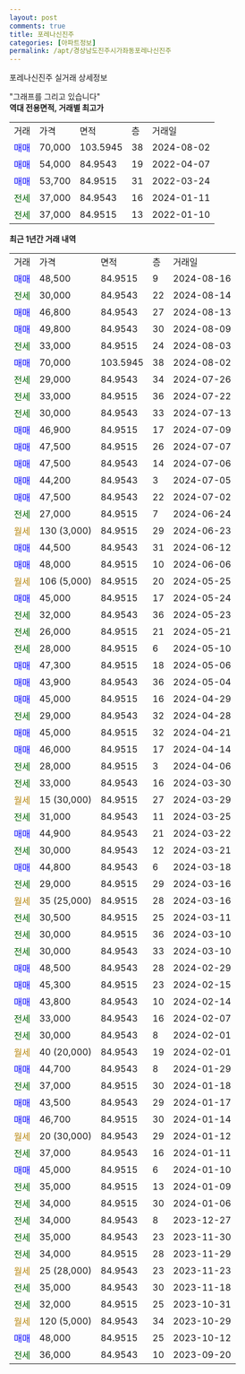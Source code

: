 ```yaml
---
layout: post
comments: true
title: 포레나신진주
categories: [아파트정보]
permalink: /apt/경상남도진주시가좌동포레나신진주
---
```


포레나신진주 실거래 상세정보

<script type="text/javascript">
  google.charts.load('current', {'packages':['line', 'corechart']});
  google.charts.setOnLoadCallback(drawChart);

  function drawChart() {
    var data = new google.visualization.DataTable();
    data.addColumn('date', '거래일');
    data.addColumn('number', "매매");
    data.addColumn('number', "전세");
    data.addColumn('number', "전매");

    data.addRows([[new Date(Date.parse("2024-08-16")), 48500, null, null], [new Date(Date.parse("2024-08-14")), null, 30000, null], [new Date(Date.parse("2024-08-13")), 46800, null, null], [new Date(Date.parse("2024-08-09")), 49800, null, null], [new Date(Date.parse("2024-08-03")), null, 33000, null], [new Date(Date.parse("2024-08-02")), 70000, null, null], [new Date(Date.parse("2024-07-26")), null, 29000, null], [new Date(Date.parse("2024-07-22")), null, 33000, null], [new Date(Date.parse("2024-07-13")), null, 30000, null], [new Date(Date.parse("2024-07-09")), 46900, null, null], [new Date(Date.parse("2024-07-07")), 47500, null, null], [new Date(Date.parse("2024-07-06")), 47500, null, null], [new Date(Date.parse("2024-07-05")), 44200, null, null], [new Date(Date.parse("2024-07-02")), 47500, null, null], [new Date(Date.parse("2024-06-24")), null, 27000, null], [new Date(Date.parse("2024-06-23")), null, null, null], [new Date(Date.parse("2024-06-12")), 44500, null, null], [new Date(Date.parse("2024-06-06")), 48000, null, null], [new Date(Date.parse("2024-05-25")), null, null, null], [new Date(Date.parse("2024-05-24")), 45000, null, null], [new Date(Date.parse("2024-05-23")), null, 32000, null], [new Date(Date.parse("2024-05-21")), null, 26000, null], [new Date(Date.parse("2024-05-10")), null, 28000, null], [new Date(Date.parse("2024-05-06")), 47300, null, null], [new Date(Date.parse("2024-05-04")), 43900, null, null], [new Date(Date.parse("2024-04-29")), 45000, null, null], [new Date(Date.parse("2024-04-28")), null, 29000, null], [new Date(Date.parse("2024-04-21")), 45000, null, null], [new Date(Date.parse("2024-04-14")), 46000, null, null], [new Date(Date.parse("2024-04-06")), null, 28000, null], [new Date(Date.parse("2024-03-30")), null, 33000, null], [new Date(Date.parse("2024-03-29")), null, null, null], [new Date(Date.parse("2024-03-25")), null, 31000, null], [new Date(Date.parse("2024-03-22")), 44900, null, null], [new Date(Date.parse("2024-03-21")), null, 30000, null], [new Date(Date.parse("2024-03-18")), 44800, null, null], [new Date(Date.parse("2024-03-16")), null, 29000, null], [new Date(Date.parse("2024-03-16")), null, null, null], [new Date(Date.parse("2024-03-11")), null, 30500, null], [new Date(Date.parse("2024-03-10")), null, 30000, null], [new Date(Date.parse("2024-03-10")), null, 30000, null], [new Date(Date.parse("2024-02-29")), 48500, null, null], [new Date(Date.parse("2024-02-15")), 45300, null, null], [new Date(Date.parse("2024-02-14")), 43800, null, null], [new Date(Date.parse("2024-02-07")), null, 33000, null], [new Date(Date.parse("2024-02-01")), null, 30000, null], [new Date(Date.parse("2024-02-01")), null, null, null], [new Date(Date.parse("2024-01-29")), 44700, null, null], [new Date(Date.parse("2024-01-18")), null, 37000, null], [new Date(Date.parse("2024-01-17")), 43500, null, null], [new Date(Date.parse("2024-01-14")), 46700, null, null], [new Date(Date.parse("2024-01-12")), null, null, null], [new Date(Date.parse("2024-01-11")), null, 37000, null], [new Date(Date.parse("2024-01-10")), 45000, null, null], [new Date(Date.parse("2024-01-09")), null, 35000, null], [new Date(Date.parse("2024-01-06")), null, 34000, null], [new Date(Date.parse("2023-12-27")), null, 34000, null], [new Date(Date.parse("2023-11-30")), null, 35000, null], [new Date(Date.parse("2023-11-29")), null, 34000, null], [new Date(Date.parse("2023-11-23")), null, null, null], [new Date(Date.parse("2023-11-18")), null, 35000, null], [new Date(Date.parse("2023-10-31")), null, 32000, null], [new Date(Date.parse("2023-10-29")), null, null, null], [new Date(Date.parse("2023-10-12")), 48000, null, null], [new Date(Date.parse("2023-09-20")), null, 36000, null]]);

    var options = {
      hAxis: {
        format: 'yyyy/MM/dd'
      },    
      lineWidth: 0,
      pointsVisible: true,    
      title: '최근 1년간 유형별 실거래가 분포',
      legend: { position: 'bottom' }
    };

    var formatter = new google.visualization.NumberFormat({pattern:'###,###'} );
    formatter.format(data, 1);
    formatter.format(data, 2);
    
    setTimeout(function() {
        var chart = new google.visualization.LineChart(document.getElementById('columnchart_material'));
        chart.draw(data, (options));
        document.getElementById('loading').style.display = 'none';
    }, 200);
  }
</script>


<div id="loading" style="z-index:20; display: block; margin-left: 0px">"그래프를 그리고 있습니다"</div>
<div id="columnchart_material" style="width: 95%; margin-left: 0px; display: block"></div>
<!-- contents start -->
<b>역대 전용면적, 거래별 최고가</b>
<table class="sortable">
    <tr>
      <td>거래</td>
      <td>가격</td>
      <td>면적</td>
      <td>층</td>
      <td>거래일</td>
    </tr>
        <tr>
          <td><a style="color: blue">매매</a></td>
          <td>70,000</td>
          <td>103.5945</td>
          <td>38</td>
          <td>2024-08-02</td>
        </tr>            <tr>
          <td><a style="color: blue">매매</a></td>
          <td>54,000</td>
          <td>84.9543</td>
          <td>19</td>
          <td>2022-04-07</td>
        </tr>            <tr>
          <td><a style="color: blue">매매</a></td>
          <td>53,700</td>
          <td>84.9515</td>
          <td>31</td>
          <td>2022-03-24</td>
        </tr>        
        <tr>
              <td><a style="color: darkgreen">전세</a></td>
              <td>37,000</td>
              <td>84.9543</td>
              <td>16</td>
              <td>2024-01-11</td>
            </tr>            <tr>
              <td><a style="color: darkgreen">전세</a></td>
              <td>37,000</td>
              <td>84.9515</td>
              <td>13</td>
              <td>2022-01-10</td>
            </tr>        
    
</table>

<b>최근 1년간 거래 내역</b>

<table class="sortable">
    <tr>
      <td>거래</td>
      <td>가격</td>
      <td>면적</td>
      <td>층</td>
      <td>거래일</td>
    </tr>
    <tr>
      <td><a style="color: blue">매매</a></td>
      <td>48,500</td>
      <td>84.9515</td>
      <td>9</td>
      <td>2024-08-16</td>
    </tr>          <tr>
      <td><a style="color: darkgreen">전세</a></td>
      <td>30,000</td>
      <td>84.9543</td>
      <td>22</td>
      <td>2024-08-14</td>
    </tr>          <tr>
      <td><a style="color: blue">매매</a></td>
      <td>46,800</td>
      <td>84.9543</td>
      <td>27</td>
      <td>2024-08-13</td>
    </tr>          <tr>
      <td><a style="color: blue">매매</a></td>
      <td>49,800</td>
      <td>84.9543</td>
      <td>30</td>
      <td>2024-08-09</td>
    </tr>          <tr>
      <td><a style="color: darkgreen">전세</a></td>
      <td>33,000</td>
      <td>84.9515</td>
      <td>24</td>
      <td>2024-08-03</td>
    </tr>          <tr>
      <td><a style="color: blue">매매</a></td>
      <td>70,000</td>
      <td>103.5945</td>
      <td>38</td>
      <td>2024-08-02</td>
    </tr>          <tr>
      <td><a style="color: darkgreen">전세</a></td>
      <td>29,000</td>
      <td>84.9543</td>
      <td>34</td>
      <td>2024-07-26</td>
    </tr>          <tr>
      <td><a style="color: darkgreen">전세</a></td>
      <td>33,000</td>
      <td>84.9515</td>
      <td>36</td>
      <td>2024-07-22</td>
    </tr>          <tr>
      <td><a style="color: darkgreen">전세</a></td>
      <td>30,000</td>
      <td>84.9543</td>
      <td>33</td>
      <td>2024-07-13</td>
    </tr>          <tr>
      <td><a style="color: blue">매매</a></td>
      <td>46,900</td>
      <td>84.9515</td>
      <td>17</td>
      <td>2024-07-09</td>
    </tr>          <tr>
      <td><a style="color: blue">매매</a></td>
      <td>47,500</td>
      <td>84.9515</td>
      <td>26</td>
      <td>2024-07-07</td>
    </tr>          <tr>
      <td><a style="color: blue">매매</a></td>
      <td>47,500</td>
      <td>84.9543</td>
      <td>14</td>
      <td>2024-07-06</td>
    </tr>          <tr>
      <td><a style="color: blue">매매</a></td>
      <td>44,200</td>
      <td>84.9543</td>
      <td>3</td>
      <td>2024-07-05</td>
    </tr>          <tr>
      <td><a style="color: blue">매매</a></td>
      <td>47,500</td>
      <td>84.9543</td>
      <td>22</td>
      <td>2024-07-02</td>
    </tr>          <tr>
      <td><a style="color: darkgreen">전세</a></td>
      <td>27,000</td>
      <td>84.9515</td>
      <td>7</td>
      <td>2024-06-24</td>
    </tr>          <tr>
      <td><a style="color: darkgoldenrod">월세</a></td>
      <td>130 (3,000)</td>
      <td>84.9515</td>
      <td>29</td>
      <td>2024-06-23</td>
    </tr>          <tr>
      <td><a style="color: blue">매매</a></td>
      <td>44,500</td>
      <td>84.9543</td>
      <td>31</td>
      <td>2024-06-12</td>
    </tr>          <tr>
      <td><a style="color: blue">매매</a></td>
      <td>48,000</td>
      <td>84.9515</td>
      <td>10</td>
      <td>2024-06-06</td>
    </tr>          <tr>
      <td><a style="color: darkgoldenrod">월세</a></td>
      <td>106 (5,000)</td>
      <td>84.9515</td>
      <td>20</td>
      <td>2024-05-25</td>
    </tr>          <tr>
      <td><a style="color: blue">매매</a></td>
      <td>45,000</td>
      <td>84.9515</td>
      <td>17</td>
      <td>2024-05-24</td>
    </tr>          <tr>
      <td><a style="color: darkgreen">전세</a></td>
      <td>32,000</td>
      <td>84.9543</td>
      <td>36</td>
      <td>2024-05-23</td>
    </tr>          <tr>
      <td><a style="color: darkgreen">전세</a></td>
      <td>26,000</td>
      <td>84.9515</td>
      <td>21</td>
      <td>2024-05-21</td>
    </tr>          <tr>
      <td><a style="color: darkgreen">전세</a></td>
      <td>28,000</td>
      <td>84.9515</td>
      <td>6</td>
      <td>2024-05-10</td>
    </tr>          <tr>
      <td><a style="color: blue">매매</a></td>
      <td>47,300</td>
      <td>84.9515</td>
      <td>18</td>
      <td>2024-05-06</td>
    </tr>          <tr>
      <td><a style="color: blue">매매</a></td>
      <td>43,900</td>
      <td>84.9543</td>
      <td>36</td>
      <td>2024-05-04</td>
    </tr>          <tr>
      <td><a style="color: blue">매매</a></td>
      <td>45,000</td>
      <td>84.9515</td>
      <td>16</td>
      <td>2024-04-29</td>
    </tr>          <tr>
      <td><a style="color: darkgreen">전세</a></td>
      <td>29,000</td>
      <td>84.9543</td>
      <td>32</td>
      <td>2024-04-28</td>
    </tr>          <tr>
      <td><a style="color: blue">매매</a></td>
      <td>45,000</td>
      <td>84.9515</td>
      <td>32</td>
      <td>2024-04-21</td>
    </tr>          <tr>
      <td><a style="color: blue">매매</a></td>
      <td>46,000</td>
      <td>84.9515</td>
      <td>17</td>
      <td>2024-04-14</td>
    </tr>          <tr>
      <td><a style="color: darkgreen">전세</a></td>
      <td>28,000</td>
      <td>84.9515</td>
      <td>3</td>
      <td>2024-04-06</td>
    </tr>          <tr>
      <td><a style="color: darkgreen">전세</a></td>
      <td>33,000</td>
      <td>84.9543</td>
      <td>16</td>
      <td>2024-03-30</td>
    </tr>          <tr>
      <td><a style="color: darkgoldenrod">월세</a></td>
      <td>15 (30,000)</td>
      <td>84.9515</td>
      <td>27</td>
      <td>2024-03-29</td>
    </tr>          <tr>
      <td><a style="color: darkgreen">전세</a></td>
      <td>31,000</td>
      <td>84.9543</td>
      <td>11</td>
      <td>2024-03-25</td>
    </tr>          <tr>
      <td><a style="color: blue">매매</a></td>
      <td>44,900</td>
      <td>84.9543</td>
      <td>21</td>
      <td>2024-03-22</td>
    </tr>          <tr>
      <td><a style="color: darkgreen">전세</a></td>
      <td>30,000</td>
      <td>84.9543</td>
      <td>12</td>
      <td>2024-03-21</td>
    </tr>          <tr>
      <td><a style="color: blue">매매</a></td>
      <td>44,800</td>
      <td>84.9543</td>
      <td>6</td>
      <td>2024-03-18</td>
    </tr>          <tr>
      <td><a style="color: darkgreen">전세</a></td>
      <td>29,000</td>
      <td>84.9515</td>
      <td>29</td>
      <td>2024-03-16</td>
    </tr>          <tr>
      <td><a style="color: darkgoldenrod">월세</a></td>
      <td>35 (25,000)</td>
      <td>84.9515</td>
      <td>28</td>
      <td>2024-03-16</td>
    </tr>          <tr>
      <td><a style="color: darkgreen">전세</a></td>
      <td>30,500</td>
      <td>84.9515</td>
      <td>25</td>
      <td>2024-03-11</td>
    </tr>          <tr>
      <td><a style="color: darkgreen">전세</a></td>
      <td>30,000</td>
      <td>84.9515</td>
      <td>36</td>
      <td>2024-03-10</td>
    </tr>          <tr>
      <td><a style="color: darkgreen">전세</a></td>
      <td>30,000</td>
      <td>84.9543</td>
      <td>33</td>
      <td>2024-03-10</td>
    </tr>          <tr>
      <td><a style="color: blue">매매</a></td>
      <td>48,500</td>
      <td>84.9543</td>
      <td>28</td>
      <td>2024-02-29</td>
    </tr>          <tr>
      <td><a style="color: blue">매매</a></td>
      <td>45,300</td>
      <td>84.9515</td>
      <td>23</td>
      <td>2024-02-15</td>
    </tr>          <tr>
      <td><a style="color: blue">매매</a></td>
      <td>43,800</td>
      <td>84.9543</td>
      <td>10</td>
      <td>2024-02-14</td>
    </tr>          <tr>
      <td><a style="color: darkgreen">전세</a></td>
      <td>33,000</td>
      <td>84.9543</td>
      <td>16</td>
      <td>2024-02-07</td>
    </tr>          <tr>
      <td><a style="color: darkgreen">전세</a></td>
      <td>30,000</td>
      <td>84.9543</td>
      <td>8</td>
      <td>2024-02-01</td>
    </tr>          <tr>
      <td><a style="color: darkgoldenrod">월세</a></td>
      <td>40 (20,000)</td>
      <td>84.9543</td>
      <td>19</td>
      <td>2024-02-01</td>
    </tr>          <tr>
      <td><a style="color: blue">매매</a></td>
      <td>44,700</td>
      <td>84.9543</td>
      <td>8</td>
      <td>2024-01-29</td>
    </tr>          <tr>
      <td><a style="color: darkgreen">전세</a></td>
      <td>37,000</td>
      <td>84.9515</td>
      <td>30</td>
      <td>2024-01-18</td>
    </tr>          <tr>
      <td><a style="color: blue">매매</a></td>
      <td>43,500</td>
      <td>84.9543</td>
      <td>29</td>
      <td>2024-01-17</td>
    </tr>          <tr>
      <td><a style="color: blue">매매</a></td>
      <td>46,700</td>
      <td>84.9515</td>
      <td>30</td>
      <td>2024-01-14</td>
    </tr>          <tr>
      <td><a style="color: darkgoldenrod">월세</a></td>
      <td>20 (30,000)</td>
      <td>84.9543</td>
      <td>29</td>
      <td>2024-01-12</td>
    </tr>          <tr>
      <td><a style="color: darkgreen">전세</a></td>
      <td>37,000</td>
      <td>84.9543</td>
      <td>16</td>
      <td>2024-01-11</td>
    </tr>          <tr>
      <td><a style="color: blue">매매</a></td>
      <td>45,000</td>
      <td>84.9515</td>
      <td>6</td>
      <td>2024-01-10</td>
    </tr>          <tr>
      <td><a style="color: darkgreen">전세</a></td>
      <td>35,000</td>
      <td>84.9515</td>
      <td>13</td>
      <td>2024-01-09</td>
    </tr>          <tr>
      <td><a style="color: darkgreen">전세</a></td>
      <td>34,000</td>
      <td>84.9515</td>
      <td>30</td>
      <td>2024-01-06</td>
    </tr>          <tr>
      <td><a style="color: darkgreen">전세</a></td>
      <td>34,000</td>
      <td>84.9543</td>
      <td>8</td>
      <td>2023-12-27</td>
    </tr>          <tr>
      <td><a style="color: darkgreen">전세</a></td>
      <td>35,000</td>
      <td>84.9543</td>
      <td>23</td>
      <td>2023-11-30</td>
    </tr>          <tr>
      <td><a style="color: darkgreen">전세</a></td>
      <td>34,000</td>
      <td>84.9515</td>
      <td>28</td>
      <td>2023-11-29</td>
    </tr>          <tr>
      <td><a style="color: darkgoldenrod">월세</a></td>
      <td>25 (28,000)</td>
      <td>84.9543</td>
      <td>23</td>
      <td>2023-11-23</td>
    </tr>          <tr>
      <td><a style="color: darkgreen">전세</a></td>
      <td>35,000</td>
      <td>84.9543</td>
      <td>30</td>
      <td>2023-11-18</td>
    </tr>          <tr>
      <td><a style="color: darkgreen">전세</a></td>
      <td>32,000</td>
      <td>84.9515</td>
      <td>25</td>
      <td>2023-10-31</td>
    </tr>          <tr>
      <td><a style="color: darkgoldenrod">월세</a></td>
      <td>120 (5,000)</td>
      <td>84.9543</td>
      <td>34</td>
      <td>2023-10-29</td>
    </tr>          <tr>
      <td><a style="color: blue">매매</a></td>
      <td>48,000</td>
      <td>84.9515</td>
      <td>25</td>
      <td>2023-10-12</td>
    </tr>          <tr>
      <td><a style="color: darkgreen">전세</a></td>
      <td>36,000</td>
      <td>84.9543</td>
      <td>10</td>
      <td>2023-09-20</td>
    </tr>      </table>
<!-- contents end -->    


